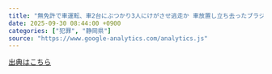 ```yaml
---
title: "無免許で車運転、車2台にぶつかり3人にけがさせ逃走か 車放置し立ち去ったブラジル国籍男逮捕＝静岡県警 - TBS NEWS DIG"
date: 2025-09-30 08:44:00 +0900
categories: ["犯罪", "静岡県"]
source: "https://www.google-analytics.com/analytics.js"
---
```


[出典はこちら](https://www.google-analytics.com/analytics.js)
